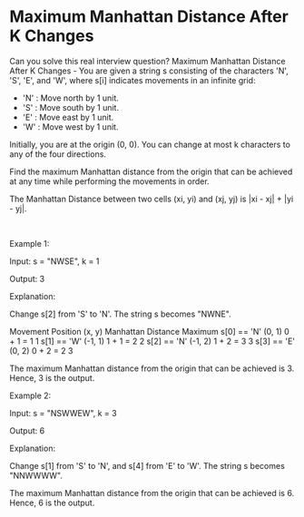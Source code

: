 # Maximum Manhattan Distance After K Changes

Can you solve this real interview question? Maximum Manhattan Distance After K Changes - You are given a string s consisting of the characters 'N', 'S', 'E', and 'W', where s[i] indicates movements in an infinite grid:

 * 'N' : Move north by 1 unit.
 * 'S' : Move south by 1 unit.
 * 'E' : Move east by 1 unit.
 * 'W' : Move west by 1 unit.

Initially, you are at the origin (0, 0). You can change at most k characters to any of the four directions.

Find the maximum Manhattan distance from the origin that can be achieved at any time while performing the movements in order.

The Manhattan Distance between two cells (xi, yi) and (xj, yj) is |xi - xj| + |yi - yj|.

 

Example 1:

Input: s = "NWSE", k = 1

Output: 3

Explanation:

Change s[2] from 'S' to 'N'. The string s becomes "NWNE".

Movement Position (x, y) Manhattan Distance Maximum s[0] == 'N' (0, 1) 0 + 1 = 1 1 s[1] == 'W' (-1, 1) 1 + 1 = 2 2 s[2] == 'N' (-1, 2) 1 + 2 = 3 3 s[3] == 'E' (0, 2) 0 + 2 = 2 3

The maximum Manhattan distance from the origin that can be achieved is 3. Hence, 3 is the output.

Example 2:

Input: s = "NSWWEW", k = 3

Output: 6

Explanation:

Change s[1] from 'S' to 'N', and s[4] from 'E' to 'W'. The string s becomes "NNWWWW".

The maximum Manhattan distance from the origin that can be achieved is 6. Hence, 6 is the output.